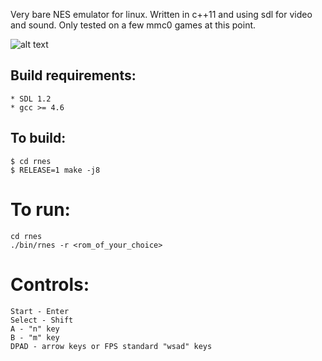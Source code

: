 Very bare NES emulator for linux. Written in c++11 and using sdl for video and sound. Only tested on a few mmc0 games at this point.

![alt text](http://i.imgur.com/5TjWNVa.png "Super Mario Brothers")

## Build requirements:
    * SDL 1.2
    * gcc >= 4.6

## To build:
    $ cd rnes
    $ RELEASE=1 make -j8

# To run:
    cd rnes
    ./bin/rnes -r <rom_of_your_choice>

# Controls:
    Start - Enter
    Select - Shift
    A - "n" key
    B - "m" key
    DPAD - arrow keys or FPS standard "wsad" keys

